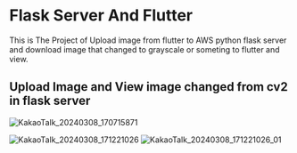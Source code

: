 # Flask Server And Flutter

This is The Project of Upload image from flutter to AWS python flask server and download image that changed to grayscale or someting to flutter and view.

## Upload Image and View image changed from cv2 in flask server

![KakaoTalk_20240308_170715871](https://github.com/pmceowook/python-flask-server-and-flutter/assets/79854734/3317f321-f9bd-425a-809a-b948ef361b23)

![KakaoTalk_20240308_171221026](https://github.com/pmceowook/python-flask-server-and-flutter/assets/79854734/473875f5-5296-4c0f-a1b0-3b4f3d67717c)
![KakaoTalk_20240308_171221026_01](https://github.com/pmceowook/python-flask-server-and-flutter/assets/79854734/26d3b89e-cd86-4dd2-96ee-71cfbeaf6eb5)
